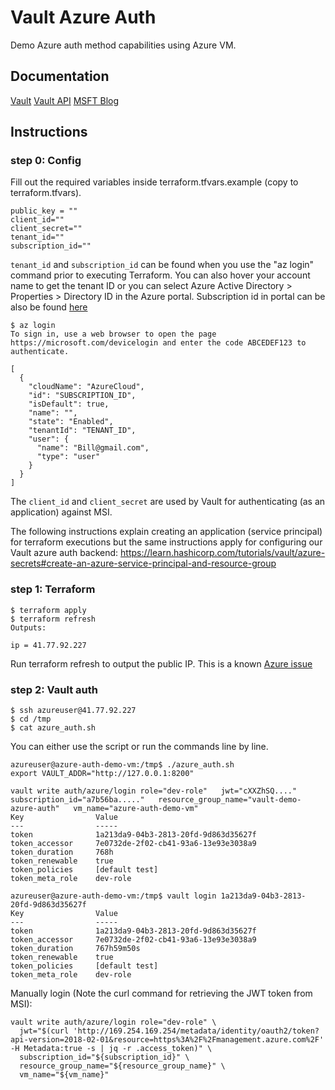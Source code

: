 # Vault Azure Auth
Demo Azure auth method capabilities using Azure VM.

## Documentation
[Vault](https://www.vaultproject.io/docs/auth/azure.html)
[Vault API](https://www.vaultproject.io/api/auth/azure/index.html)
[MSFT Blog](https://open.microsoft.com/2018/04/10/scaling-tips-hashicorp-vault-azure-active-directory/)


## Instructions

### step 0: Config
Fill out the required variables inside terraform.tfvars.example (copy to terraform.tfvars).
```
public_key = ""
client_id=""
client_secret=""
tenant_id=""
subscription_id=""
```

`tenant_id` and `subscription_id` can be found when you use the "az login" command prior to executing Terraform. You can also hover your account name to get the tenant ID or you can select Azure Active Directory > Properties > Directory ID in the Azure portal. Subscription id in portal can be also be found [here](https://blogs.msdn.microsoft.com/mschray/2016/03/18/getting-your-azure-subscription-guid-new-portal/)

```
$ az login
To sign in, use a web browser to open the page https://microsoft.com/devicelogin and enter the code ABCEDEF123 to authenticate.

[
  {
    "cloudName": "AzureCloud",
    "id": "SUBSCRIPTION_ID",
    "isDefault": true,
    "name": "",
    "state": "Enabled",
    "tenantId": "TENANT_ID",
    "user": {
      "name": "Bill@gmail.com",
      "type": "user"
    }
  }
]
```

The `client_id` and `client_secret` are used by Vault for authenticating (as an application) against MSI. 

The following instructions explain creating an application (service principal) for terraform executions but the same instructions apply for configuring our Vault azure auth backend:
https://learn.hashicorp.com/tutorials/vault/azure-secrets#create-an-azure-service-principal-and-resource-group

### step 1: Terraform

```
$ terraform apply
$ terraform refresh
Outputs:

ip = 41.77.92.227
```
Run terraform refresh to output the public IP. This is a known [Azure issue](https://github.com/terraform-providers/terraform-provider-azurerm/issues/159)

### step 2: Vault auth
```
$ ssh azureuser@41.77.92.227
$ cd /tmp
$ cat azure_auth.sh
```
You can either use the script or run the commands line by line.
```
azureuser@azure-auth-demo-vm:/tmp$ ./azure_auth.sh
export VAULT_ADDR="http://127.0.0.1:8200"

vault write auth/azure/login role="dev-role"   jwt="cXXZhSQ...."   subscription_id="a7b56ba....."   resource_group_name="vault-demo-azure-auth"   vm_name="azure-auth-demo-vm"
Key                Value
---                -----
token              1a213da9-04b3-2813-20fd-9d863d35627f
token_accessor     7e0732de-2f02-cb41-93a6-13e93e3038a9
token_duration     768h
token_renewable    true
token_policies     [default test]
token_meta_role    dev-role

azureuser@azure-auth-demo-vm:/tmp$ vault login 1a213da9-04b3-2813-20fd-9d863d35627f
Key                Value
---                -----
token              1a213da9-04b3-2813-20fd-9d863d35627f
token_accessor     7e0732de-2f02-cb41-93a6-13e93e3038a9
token_duration     767h59m50s
token_renewable    true
token_policies     [default test]
token_meta_role    dev-role
```
Manually login (Note the curl command for retrieving the JWT token from MSI):
```
vault write auth/azure/login role="dev-role" \
  jwt="$(curl 'http://169.254.169.254/metadata/identity/oauth2/token?api-version=2018-02-01&resource=https%3A%2F%2Fmanagement.azure.com%2F'  -H Metadata:true -s | jq -r .access_token)" \
  subscription_id="${subscription_id}" \
  resource_group_name="${resource_group_name}" \
  vm_name="${vm_name}"
```


